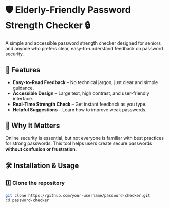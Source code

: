 # 🛡️ Elderly-Friendly Password Strength Checker 🔒  

A simple and accessible password strength checker designed for seniors and anyone who prefers clear, easy-to-understand feedback on password security.  

## 🌟 Features  
-  **Easy-to-Read Feedback** – No technical jargon, just clear and simple guidance.  
-  **Accessible Design** – Large text, high contrast, and user-friendly interface.  
-  **Real-Time Strength Check** – Get instant feedback as you type.  
-  **Helpful Suggestions** – Learn how to improve weak passwords.  

## 🎯 Why It Matters  
Online security is essential, but not everyone is familiar with best practices for strong passwords. This tool helps users create secure passwords **without confusion or frustration**.  

## 🛠️ Installation & Usage  

### 1️⃣ Clone the repository  
```bash
git clone https://github.com/your-username/password-checker.git
cd password-checker
```
